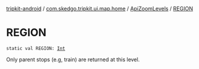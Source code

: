 [tripkit-android](../../index.md) / [com.skedgo.tripkit.ui.map.home](../index.md) / [ApiZoomLevels](index.md) / [REGION](./-r-e-g-i-o-n.md)

# REGION

`static val REGION: `[`Int`](https://kotlinlang.org/api/latest/jvm/stdlib/kotlin/-int/index.html)

Only parent stops (e.g, train) are returned at this level.

